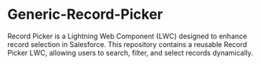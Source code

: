 # Generic-Record-Picker
Record Picker is a Lightning Web Component (LWC) designed to enhance record selection in Salesforce. This repository contains a reusable Record Picker LWC, allowing users to search, filter, and select records dynamically.
